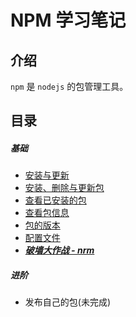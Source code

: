 # NPM 学习笔记

## 介绍
`npm` 是 `nodejs` 的包管理工具。

## 目录
##### 基础
* [安装与更新](01-install-and-update.md)
* [安装、删除与更新包](02-manage-packages.md)
* [查看已安装的包](03-list-packages.md)
* [查看包信息](04-package-info.md)
* [包的版本](05-package-version.md)
* [配置文件](06-package-json.md)
* [***破墙大作战 - nrm***](07-npm-registry-manage.md)
##### 进阶
* 发布自己的包(未完成)